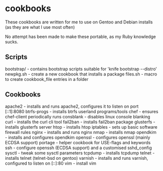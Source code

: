 cookbooks
=========

These cookbooks are written for me to use on Gentoo and Debian installs
(as they are what I use most often)

No attempt has been made to make these portable, as my Ruby knowledge sucks.

Scripts
-------

bootstrap/ - contains bootstrap scripts suitable for 'knife bootstrap --distro'
newpkg.sh - create a new cookbook that installs a package
files.sh - macro to create cookbook\_file entries in a folder

Cookbooks
---------

apache2 - installs and runs apache2, configures it to listen on port [::1]:8080
btrfs-progs - installs btrfs userland programs/tools
chef - ensures chef-client periodically runs
consblank - disables linux console blanking
curl - installs the curl cli tool
fail2ban - installs fail2ban package
glusterfs - installs glusterfs server
htop - installs htop
iptables - sets up basic software firewall rules
nginx - installs and runs nginx
nmap - installs nmap
opendkim - installs and configures opendkim
openssl - configures openssl (mainly ECDSA support)
portage - helper cookbook for USE-flags and keywords
ssh - configure openssh (ECDSA support) and a customised sshd\_config
sysctl - tweak some sysctl parameters
tcpdump - installs tcpdump
telnet - installs telnet (telnet-bsd on gentoo)
varnish - installs and runs varnish, configured to listen on [::]:80
vim - install vim
